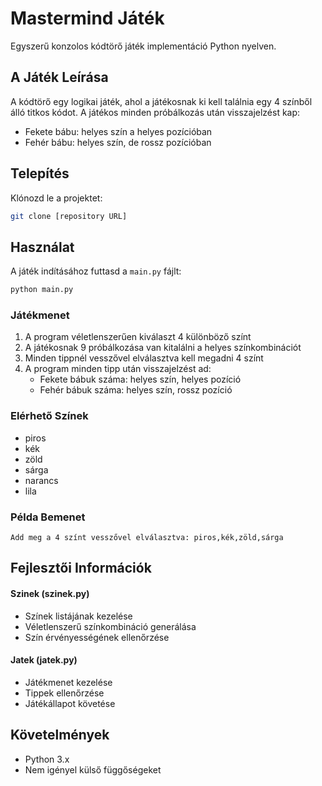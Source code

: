 # Mastermind Játék

Egyszerű konzolos kódtörő játék implementáció Python nyelven.

## A Játék Leírása

A kódtörő egy logikai játék, ahol a játékosnak ki kell találnia egy 4 színből álló titkos kódot. A játékos minden próbálkozás után visszajelzést kap:
- Fekete bábu: helyes szín a helyes pozícióban
- Fehér bábu: helyes szín, de rossz pozícióban


## Telepítés

Klónozd le a projektet:
```bash
git clone [repository URL]
```


## Használat

A játék indításához futtasd a `main.py` fájlt:
```bash
python main.py
```

### Játékmenet

1. A program véletlenszerűen kiválaszt 4 különböző színt
2. A játékosnak 9 próbálkozása van kitalálni a helyes színkombinációt
3. Minden tippnél vesszővel elválasztva kell megadni 4 színt
4. A program minden tipp után visszajelzést ad:
   - Fekete bábuk száma: helyes szín, helyes pozíció
   - Fehér bábuk száma: helyes szín, rossz pozíció

### Elérhető Színek
- piros
- kék
- zöld
- sárga
- narancs
- lila

### Példa Bemenet
```
Add meg a 4 színt vesszővel elválasztva: piros,kék,zöld,sárga
```

## Fejlesztői Információk


#### Szinek (szinek.py)
- Színek listájának kezelése
- Véletlenszerű színkombináció generálása
- Szín érvényességének ellenőrzése

#### Jatek (jatek.py)
- Játékmenet kezelése
- Tippek ellenőrzése
- Játékállapot követése

## Követelmények

- Python 3.x
- Nem igényel külső függőségeket
